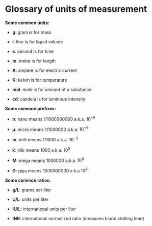 # Glossary of units of measurement

**Some common units:**

* **g**: gram is for mass

* **l**: litre is for liquid volume

* **s**: second is for time

* **m**: metre is for length

* **A**: ampere is for electric current

* **K**: kelvin is for temperature

* **mol**: mole is for amount of a substance

* **cd**: candela is for luminous intensity

**Some common prefixes:**

* **n**: nano means 1/1000000000 a.k.a. $10^{-9}$

* **μ**: micro means 1/1000000 a.k.a. $10^{-6}$

* **m**: milli means 1/1000 a.k.a. $10^{-3}$

* **k**: kilo means 1000 a.k.a. $10^{3}$

* **M**: mega means 1000000 a.k.a. $10^{6}$

* **G**: giga means 1000000000 a.k.a $10^{9}$

**Some common ratios:**

* **g/L**: grams per liter

* **U/L**: units per liter

* **IU/L**: international units per liter

* **INR**: international normalized ratio (measures blood clotting time)
